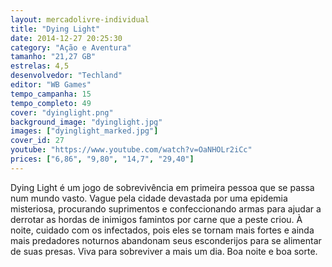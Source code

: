 ```yaml
---
layout: mercadolivre-individual
title: "Dying Light"
date: 2014-12-27 20:25:30
category: "Ação e Aventura"
tamanho: "21,27 GB"
estrelas: 4,5
desenvolvedor: "Techland"
editor: "WB Games"
tempo_campanha: 15
tempo_completo: 49
cover: "dyinglight.png"
background_image: "dyinglight.jpg"
images: ["dyinglight_marked.jpg"]
cover_id: 27
youtube: "https://www.youtube.com/watch?v=OaNHOLr2iCc"
prices: ["6,86", "9,80", "14,7", "29,40"]
---
```


Dying Light é um jogo de sobrevivência em primeira pessoa que se passa num mundo vasto. Vague pela cidade devastada por uma epidemia misteriosa, procurando suprimentos e confeccionando armas para ajudar a derrotar as hordas de inimigos famintos por carne que a peste criou. À noite, cuidado com os infectados, pois eles se tornam mais fortes e ainda mais predadores noturnos abandonam seus esconderijos para se alimentar de suas presas. Viva para sobreviver a mais um dia. Boa noite e boa sorte.
